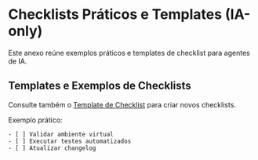 # Checklists Práticos e Templates (IA-only)

Este anexo reúne exemplos práticos e templates de checklist para agentes de IA.

## Templates e Exemplos de Checklists

Consulte também o [Template de Checklist](../../TEMPLATE_CHECKLIST.md) para criar novos checklists.

Exemplo prático:

```
- [ ] Validar ambiente virtual
- [ ] Executar testes automatizados
- [ ] Atualizar changelog
```
